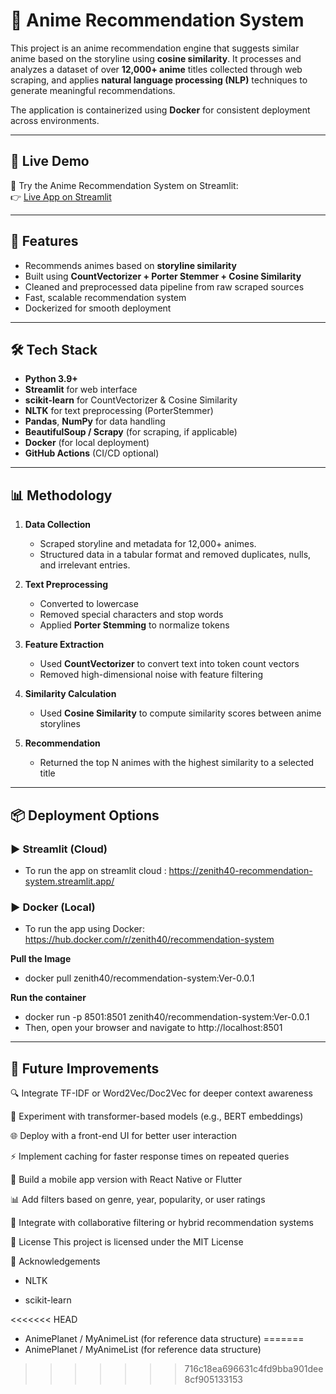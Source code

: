 # 🎌 Anime Recommendation System

This project is an anime recommendation engine that suggests similar anime based on the storyline using **cosine similarity**. It processes and analyzes a dataset of over **12,000+ anime** titles collected through web scraping, and applies **natural language processing (NLP)** techniques to generate meaningful recommendations.

The application is containerized using **Docker** for consistent deployment across environments.

---

## 🚀 Live Demo

🎯 Try the Anime Recommendation System on Streamlit:  
👉 [Live App on Streamlit](https://zenith40-recommendation-system.streamlit.app/)

---

## 🚀 Features

- Recommends animes based on **storyline similarity**
- Built using **CountVectorizer + Porter Stemmer + Cosine Similarity**
- Cleaned and preprocessed data pipeline from raw scraped sources
- Fast, scalable recommendation system
- Dockerized for smooth deployment

---

## 🛠 Tech Stack

- **Python 3.9+**
- **Streamlit** for web interface
- **scikit-learn** for CountVectorizer & Cosine Similarity
- **NLTK** for text preprocessing (PorterStemmer)
- **Pandas**, **NumPy** for data handling
- **BeautifulSoup / Scrapy** (for scraping, if applicable)
- **Docker** (for local deployment)
- **GitHub Actions** (CI/CD optional)

---

## 📊 Methodology

1. **Data Collection**  
   - Scraped storyline and metadata for 12,000+ animes.
   - Structured data in a tabular format and removed duplicates, nulls, and irrelevant entries.

2. **Text Preprocessing**  
   - Converted to lowercase
   - Removed special characters and stop words
   - Applied **Porter Stemming** to normalize tokens

3. **Feature Extraction**  
   - Used **CountVectorizer** to convert text into token count vectors
   - Removed high-dimensional noise with feature filtering

4. **Similarity Calculation**  
   - Used **Cosine Similarity** to compute similarity scores between anime storylines

5. **Recommendation**  
   - Returned the top N animes with the highest similarity to a selected title

---

## 📦 Deployment Options

### ▶️ Streamlit (Cloud)

* To run the app on streamlit cloud : https://zenith40-recommendation-system.streamlit.app/


### ▶️ Docker (Local)

* To run the app using Docker: https://hub.docker.com/r/zenith40/recommendation-system

**Pull the Image**
* docker pull zenith40/recommendation-system:Ver-0.0.1

**Run the container**
* docker run -p 8501:8501 zenith40/recommendation-system:Ver-0.0.1
* Then, open your browser and navigate to http://localhost:8501

---

## 🌱 Future Improvements
🔍 Integrate TF-IDF or Word2Vec/Doc2Vec for deeper context awareness

🧠 Experiment with transformer-based models (e.g., BERT embeddings)

🌐 Deploy with a front-end UI for better user interaction

⚡ Implement caching for faster response times on repeated queries

📱 Build a mobile app version with React Native or Flutter

📊 Add filters based on genre, year, popularity, or user ratings

👥 Integrate with collaborative filtering or hybrid recommendation systems

📄 License
This project is licensed under the MIT License

🙌 Acknowledgements
* NLTK

* scikit-learn

<<<<<<< HEAD
* AnimePlanet / MyAnimeList (for reference data structure)
=======
* AnimePlanet / MyAnimeList (for reference data structure)
>>>>>>> 716c18ea696631c4fd9bba901dee8cf905133153
